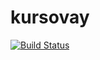 # kursovay
[![Build Status](https://travis-ci.org/dashanowosad/kursovay.svg?branch=master)](https://travis-ci.org/dashanowosad/kursovay)

